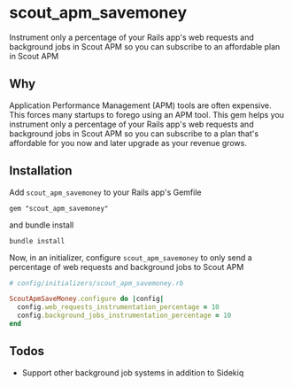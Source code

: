 # scout_apm_savemoney

Instrument only a percentage of your Rails app's web requests and background jobs in Scout APM so you can subscribe to an affordable plan in Scout APM

## Why

Application Performance Management (APM) tools are often expensive. This forces many startups to forego using an APM tool. This gem helps you instrument only a percentage of your Rails app's web requests and background jobs in Scout APM so you can subscribe to a plan that's affordable for you now and later upgrade as your revenue grows.


## Installation

Add `scout_apm_savemoney` to your Rails app's Gemfile

```
gem "scout_apm_savemoney"
```

and bundle install

```
bundle install
```

Now, in an initializer, configure `scout_apm_savemoney` to only send a percentage of web requests and background jobs to Scout APM

```ruby
# config/initializers/scout_apm_savemoney.rb

ScoutApmSaveMoney.configure do |config|
  config.web_requests_instrumentation_percentage = 10
  config.background_jobs_instrumentation_percentage = 10
end
```

## Todos

- Support other background job systems in addition to Sidekiq
